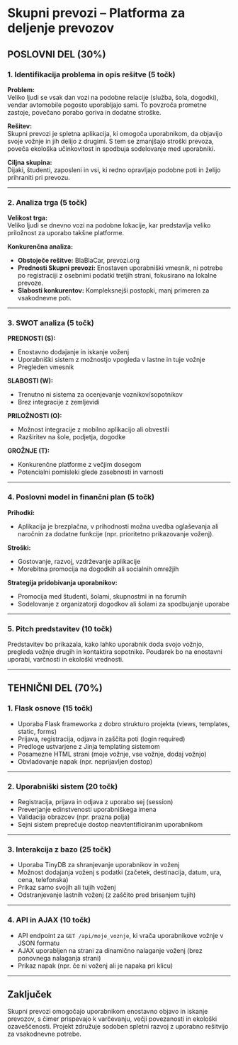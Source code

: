 # Skupni prevozi – Platforma za deljenje prevozov

## POSLOVNI DEL (30%)

### 1. Identifikacija problema in opis rešitve (5 točk)

**Problem:**  
Veliko ljudi se vsak dan vozi na podobne relacije (služba, šola, dogodki), vendar avtomobile pogosto uporabljajo sami. To povzroča prometne zastoje, povečano porabo goriva in dodatne stroške.

**Rešitev:**  
Skupni prevozi je spletna aplikacija, ki omogoča uporabnikom, da objavijo svoje vožnje in jih delijo z drugimi. S tem se zmanjšajo stroški prevoza, poveča ekološka učinkovitost in spodbuja sodelovanje med uporabniki.

**Ciljna skupina:**  
Dijaki, študenti, zaposleni in vsi, ki redno opravljajo podobne poti in želijo prihraniti pri prevozu.

---

### 2. Analiza trga (5 točk)

**Velikost trga:**  
Veliko ljudi se dnevno vozi na podobne lokacije, kar predstavlja veliko priložnost za uporabo takšne platforme.

**Konkurenčna analiza:**

- **Obstoječe rešitve:** BlaBlaCar, prevozi.org  
- **Prednosti Skupni prevozi:** Enostaven uporabniški vmesnik, ni potrebe po registraciji z osebnimi podatki tretjih strani, fokusirano na lokalne prevoze.  
- **Slabosti konkurentov:** Kompleksnejši postopki, manj primeren za vsakodnevne poti.

---

### 3. SWOT analiza (5 točk)

**PREDNOSTI (S):**
- Enostavno dodajanje in iskanje voženj
- Uporabniški sistem z možnostjo vpogleda v lastne in tuje vožnje
- Pregleden vmesnik

**SLABOSTI (W):**
- Trenutno ni sistema za ocenjevanje voznikov/sopotnikov
- Brez integracije z zemljevidi

**PRILOŽNOSTI (O):**
- Možnost integracije z mobilno aplikacijo ali obvestili
- Razširitev na šole, podjetja, dogodke

**GROŽNJE (T):**
- Konkurenčne platforme z večjim dosegom
- Potencialni pomisleki glede zasebnosti in varnosti

---

### 4. Poslovni model in finančni plan (5 točk)

**Prihodki:**
- Aplikacija je brezplačna, v prihodnosti možna uvedba oglaševanja ali naročnin za dodatne funkcije (npr. prioritetno prikazovanje voženj).

**Stroški:**
- Gostovanje, razvoj, vzdrževanje aplikacije
- Morebitna promocija na dogodkih ali socialnih omrežjih

**Strategija pridobivanja uporabnikov:**
- Promocija med študenti, šolami, skupnostmi in na forumih
- Sodelovanje z organizatorji dogodkov ali šolami za spodbujanje uporabe

---

### 5. Pitch predstavitev (10 točk)

Predstavitev bo prikazala, kako lahko uporabnik doda svojo vožnjo, pregleda vožnje drugih in kontaktira sopotnike. Poudarek bo na enostavni uporabi, varčnosti in ekološki vrednosti.

---

## TEHNIČNI DEL (70%)

### 1. Flask osnove (15 točk)

- Uporaba Flask frameworka z dobro strukturo projekta (views, templates, static, forms)
- Prijava, registracija, odjava in zaščita poti (login required)
- Predloge ustvarjene z Jinja templating sistemom
- Posamezne HTML strani (moje vožnje, vse vožnje, dodaj vožnjo)
- Obvladovanje napak (npr. neprijavljen dostop)

---

### 2. Uporabniški sistem (20 točk)

- Registracija, prijava in odjava z uporabo sej (session)
- Preverjanje edinstvenosti uporabniškega imena
- Validacija obrazcev (npr. prazna polja)
- Sejni sistem preprečuje dostop neavtentificiranim uporabnikom

---

### 3. Interakcija z bazo (25 točk)

- Uporaba TinyDB za shranjevanje uporabnikov in voženj
- Možnost dodajanja voženj s podatki (začetek, destinacija, datum, ura, cena, telefonska)
- Prikaz samo svojih ali tujih voženj
- Odstranjevanje lastnih voženj (z zaščito pred brisanjem tujih)

---

### 4. API in AJAX (10 točk)

- API endpoint za `GET /api/moje_voznje`, ki vrača uporabnikove vožnje v JSON formatu
- AJAX uporabljen na strani za dinamično nalaganje voženj (brez ponovnega nalaganja strani)
- Prikaz napak (npr. če ni voženj ali je napaka pri klicu)

---

## Zaključek

Skupni prevozi omogočajo uporabnikom enostavno objavo in iskanje prevozov, s čimer prispevajo k varčevanju, večji povezanosti in ekološki ozaveščenosti. Projekt združuje sodoben spletni razvoj z uporabno rešitvijo za vsakodnevne potrebe.
